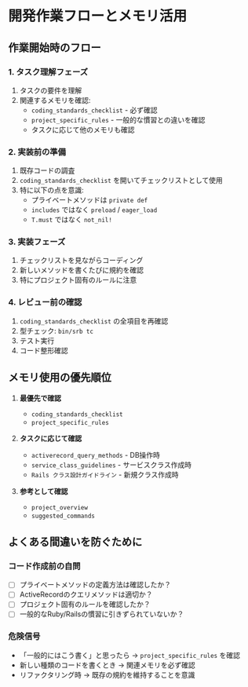 # 開発作業フローとメモリ活用

## 作業開始時のフロー

### 1. タスク理解フェーズ

1. タスクの要件を理解
2. 関連するメモリを確認:
   - `coding_standards_checklist` - 必ず確認
   - `project_specific_rules` - 一般的な慣習との違いを確認
   - タスクに応じて他のメモリも確認

### 2. 実装前の準備

1. 既存コードの調査
2. `coding_standards_checklist` を開いてチェックリストとして使用
3. 特に以下の点を意識:
   - プライベートメソッドは `private def`
   - `includes` ではなく `preload` / `eager_load`
   - `T.must` ではなく `not_nil!`

### 3. 実装フェーズ

1. チェックリストを見ながらコーディング
2. 新しいメソッドを書くたびに規約を確認
3. 特にプロジェクト固有のルールに注意

### 4. レビュー前の確認

1. `coding_standards_checklist` の全項目を再確認
2. 型チェック: `bin/srb tc`
3. テスト実行
4. コード整形確認

## メモリ使用の優先順位

1. **最優先で確認**
   - `coding_standards_checklist`
   - `project_specific_rules`

2. **タスクに応じて確認**
   - `activerecord_query_methods` - DB操作時
   - `service_class_guidelines` - サービスクラス作成時
   - `Rails クラス設計ガイドライン` - 新規クラス作成時

3. **参考として確認**
   - `project_overview`
   - `suggested_commands`

## よくある間違いを防ぐために

### コード作成前の自問

- [ ] プライベートメソッドの定義方法は確認したか？
- [ ] ActiveRecordのクエリメソッドは適切か？
- [ ] プロジェクト固有のルールを確認したか？
- [ ] 一般的なRuby/Railsの慣習に引きずられていないか？

### 危険信号

- 「一般的にはこう書く」と思ったら → `project_specific_rules` を確認
- 新しい種類のコードを書くとき → 関連メモリを必ず確認
- リファクタリング時 → 既存の規約を維持することを意識
